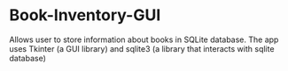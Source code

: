 # Book-Inventory-GUI
Allows user to store information about books in SQLite database.
The app uses Tkinter (a GUI library) and sqlite3 (a library that interacts with sqlite database)
